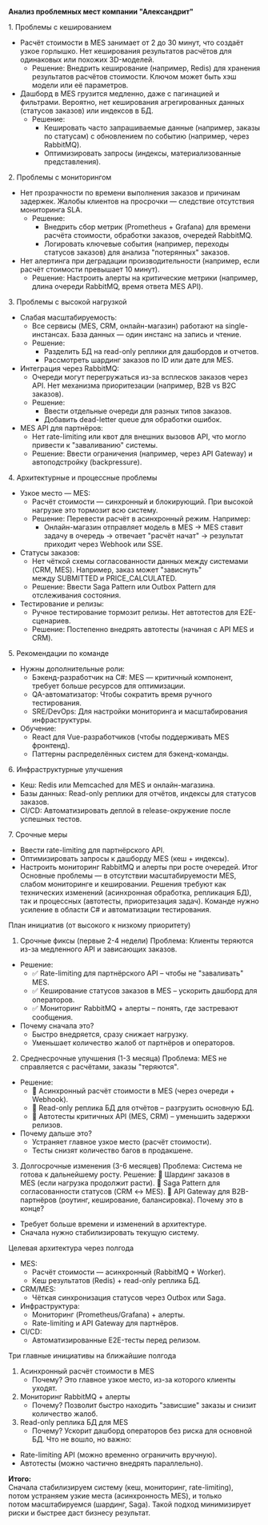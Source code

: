 **Анализ проблемных мест компании "Александрит"**

1. Проблемы с кешированием
* Расчёт стоимости в MES занимает от 2 до 30 минут, что создаёт узкое горлышко. Нет кеширования результатов расчётов для одинаковых или похожих 3D-моделей.
    * Решение: Внедрить кеширование (например, Redis) для хранения результатов расчётов стоимости. Ключом может быть хэш модели или её параметров.
* Дашборд в MES грузится медленно, даже с пагинацией и фильтрами. Вероятно, нет кеширования агрегированных данных (статусов заказов) или индексов в БД.
    * Решение:
        * Кешировать часто запрашиваемые данные (например, заказы по статусам) с обновлением по событию (например, через RabbitMQ).
        * Оптимизировать запросы (индексы, материализованные представления).   

2. Проблемы с мониторингом
* Нет прозрачности по времени выполнения заказов и причинам задержек. Жалобы клиентов на просрочки — следствие отсутствия мониторинга SLA.
    * Решение:
        * Внедрить сбор метрик (Prometheus + Grafana) для времени расчёта стоимости, обработки заказов, очередей RabbitMQ.
        * Логировать ключевые события (например, переходы статусов заказов) для анализа "потерянных" заказов.
* Нет алертинга при деградации производительности (например, если расчёт стоимости превышает 10 минут).
    * Решение: Настроить алерты на критические метрики (например, длина очереди RabbitMQ, время ответа MES API).

3. Проблемы с высокой нагрузкой
* Слабая масштабируемость:
    * Все сервисы (MES, CRM, онлайн-магазин) работают на single-инстансах. База данных — один инстанс на запись и чтение.
    * Решение:
        * Разделить БД на read-only реплики для дашбордов и отчетов.
        * Рассмотреть шардинг заказов по ID или дате для MES.
* Интеграция через RabbitMQ:
    * Очереди могут перегружаться из-за всплесков заказов через API. Нет механизма приоритезации (например, B2B vs B2C заказов).
    * Решение:
        * Ввести отдельные очереди для разных типов заказов.
        * Добавить dead-letter queue для обработки ошибок.
* MES API для партнёров:
    * Нет rate-limiting или квот для внешних вызовов API, что могло привести к "заваливанию" системы.
    * Решение: Ввести ограничения (например, через API Gateway) и автоподстройку (backpressure).

4. Архитектурные и процессные проблемы
* Узкое место — MES:
    * Расчёт стоимости — синхронный и блокирующий. При высокой нагрузке это тормозит всю систему.
    * Решение: Перевести расчёт в асинхронный режим. Например:
        * Онлайн-магазин отправляет модель в MES → MES ставит задачу в очередь → отвечает "расчёт начат" → результат приходит через Webhook или SSE.
* Статусы заказов:
    * Нет чёткой схемы согласованности данных между системами (CRM, MES). Например, заказ может "зависнуть" между SUBMITTED и PRICE_CALCULATED.
    * Решение: Ввести Saga Pattern или Outbox Pattern для отслеживания состояния.
* Тестирование и релизы:
    * Ручное тестирование тормозит релизы. Нет автотестов для E2E-сценариев.
    * Решение: Постепенно внедрять автотесты (начиная с API MES и CRM).

5. Рекомендации по команде
* Нужны дополнительные роли:
    * Бэкенд-разработчик на C#: MES — критичный компонент, требует больше ресурсов для оптимизации.
    * QA-автоматизатор: Чтобы сократить время ручного тестирования.
    * SRE/DevOps: Для настройки мониторинга и масштабирования инфраструктуры.
* Обучение:
    * React для Vue-разработчиков (чтобы поддерживать MES фронтенд).
    * Паттерны распределённых систем для бэкенд-команды.

6. Инфраструктурные улучшения
* Кеш: Redis или Memcached для MES и онлайн-магазина.
* Базы данных: Read-only реплики для отчётов, индексы для статусов заказов.
* CI/CD: Автоматизировать деплой в release-окружение после успешных тестов.  

7. Срочные меры
* Ввести rate-limiting для партнёрского API.
* Оптимизировать запросы к дашборду MES (кеш + индексы).
* Настроить мониторинг RabbitMQ и алерты при росте очередей.
Итог
Основные проблемы — в отсутствии масштабируемости MES, слабом мониторинге и кешировании. Решения требуют как технических изменений (асинхронная обработка, репликация БД), так и процессных (автотесты, приоритезация задач). Команде нужно усиление в области C# и автоматизации тестирования.

План инициатив (от высокого к низкому приоритету)  

1. Срочные фиксы (первые 2-4 недели)
Проблема: Клиенты теряются из-за медленного API и зависающих заказов.  
* Решение:
  * ✅ Rate-limiting для партнёрского API – чтобы не "заваливать" MES.
  * ✅ Кеширование статусов заказов в MES – ускорить дашборд для операторов.
  * ✅ Мониторинг RabbitMQ + алерты – понять, где застревают сообщения.  
* Почему сначала это?
  * Быстро внедряется, сразу снижает нагрузку.
  * Уменьшает количество жалоб от партнёров и операторов.  

2. Среднесрочные улучшения (1-3 месяца)
Проблема: MES не справляется с расчётами, заказы "теряются".
* Решение:
  * 🔹 Асинхронный расчёт стоимости в MES (через очереди + Webhook).
  * 🔹 Read-only реплика БД для отчётов – разгрузить основную БД.
  * 🔹 Автотесты критичных API (MES, CRM) – уменьшить задержки релизов.
* Почему дальше это?
  * Устраняет главное узкое место (расчёт стоимости).
  * Тесты снизят количество багов в продакшене.  

3. Долгосрочные изменения (3-6 месяцев)
Проблема: Система не готова к дальнейшему росту. Решение: 🚀 Шардинг заказов в MES (если нагрузка продолжит расти). 🚀 Saga Pattern для согласованности статусов (CRM ↔ MES). 🚀 API Gateway для B2B-партнёров (роутинг, кеширование, балансировка).
Почему это в конце?
* Требует больше времени и изменений в архитектуре.
* Сначала нужно стабилизировать текущую систему.  

Целевая архитектура через полгода
* MES:
    * Расчёт стоимости — асинхронный (RabbitMQ + Worker).
    * Кеш результатов (Redis) + read-only реплика БД.
* CRM/MES:
    * Чёткая синхронизация статусов через Outbox или Saga.
* Инфраструктура:
    * Мониторинг (Prometheus/Grafana) + алерты.
    * Rate-limiting и API Gateway для партнёров.
* CI/CD:
    * Автоматизированные E2E-тесты перед релизом.  

Три главные инициативы на ближайшие полгода
1. Асинхронный расчёт стоимости в MES
    * Почему? Это главное узкое место, из-за которого клиенты уходят.
2. Мониторинг RabbitMQ + алерты
    * Почему? Позволит быстро находить "зависшие" заказы и снизит количество жалоб.
3. Read-only реплика БД для MES
    * Почему? Ускорит дашборд операторов без риска для основной БД.
Что не вошло, но важно:
* Rate-limiting API (можно временно ограничить вручную).
* Автотесты (можно частично внедрять параллельно).

**Итого:**  
Сначала стабилизируем систему (кеш, мониторинг, rate-limiting), потом устраняем узкие места (асинхронность MES), и только потом масштабируемся (шардинг, Saga). Такой подход минимизирует риски и быстрее даст бизнесу результат.
